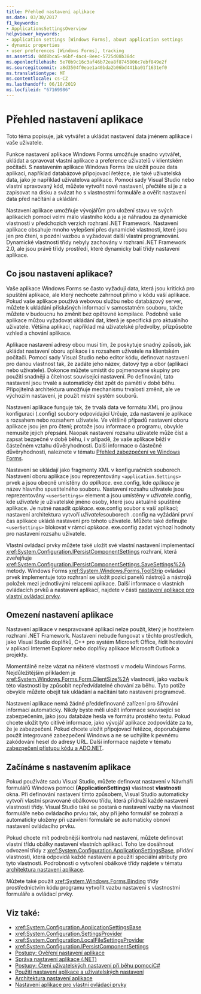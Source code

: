 ```yaml
---
title: Přehled nastavení aplikace
ms.date: 03/30/2017
f1_keywords:
- ApplicationsSettingsOverview
helpviewer_keywords:
- application settings [Windows Forms], about application settings
- dynamic properties
- user preferences [Windows Forms], tracking
ms.assetid: 0dd8bca5-a6bf-4ac4-8eec-5725d08b38dc
ms.openlocfilehash: 5e70b9c16c3af46b72ea8f8745806c7ebf849e2f
ms.sourcegitcommit: a8d3504f0eae1a40bda2b06bd441ba01f1631ef0
ms.translationtype: MT
ms.contentlocale: cs-CZ
ms.lasthandoff: 06/18/2019
ms.locfileid: "67169986"
---
```

# <a name="application-settings-overview"></a>Přehled nastavení aplikace
Toto téma popisuje, jak vytvářet a ukládat nastavení data jménem aplikace i vaše uživatele.  
  
 Funkce nastavení aplikace Windows Forms umožňuje snadno vytvářet, ukládat a spravovat vlastní aplikace a preference uživatelů v klientském počítači. S nastavením aplikace Windows Forms lze uložit pouze data aplikací, například databázové připojovací řetězce, ale také uživatelská data, jako je například uživatelova aplikace. Pomocí sady Visual Studio nebo vlastní spravovaný kód, můžete vytvořit nové nastavení, přečtěte si je z a zapisovat na disku a svázat ho s vlastnostmi formuláře a ověřit nastavení data před načítání a ukládání.  
  
 Nastavení aplikace umožňuje vývojářům pro uložení stavu ve svých aplikacích pomocí velmi málo vlastního kódu a je náhradou za dynamické vlastnosti v předchozích verzích rozhraní .NET Framework. Nastavení aplikace obsahuje mnoho vylepšení přes dynamické vlastnosti, které jsou jen pro čtení, s pozdní vazbou a vyžadovat další vlastní programování. Dynamické vlastnosti třídy nebyly zachovány v rozhraní .NET Framework 2.0, ale jsou právě třídy prostředí, které dynamicky balí třídy nastavení aplikace.  
  
## <a name="what-are-application-settings"></a>Co jsou nastavení aplikace?  
 Vaše aplikace Windows Forms se často vyžadují data, která jsou kritická pro spuštění aplikace, ale který nechcete zahrnout přímo v kódu vaší aplikace. Pokud vaše aplikace používá webovou službu nebo databázový server, můžete k ukládání příslušných informací v samostatném souboru, takže můžete v budoucnu ho změnit bez opětovné kompilace. Podobně vaše aplikace můžou vyžadovat ukládání dat, která je specifická pro aktuálního uživatele. Většina aplikací, například má uživatelské předvolby, přizpůsobte vzhled a chování aplikace.  
  
 Aplikace nastavení adresy obou musí tím, že poskytuje snadný způsob, jak ukládat nastavení oboru aplikace i s rozsahem uživatele na klientském počítači. Pomocí sady Visual Studio nebo editor kódu, definovat nastavení pro danou vlastnost tak, že zadáte jeho název, datový typ a obor (aplikaci nebo uživatele). Dokonce můžete umístit do pojmenované skupiny pro použití snadněji a čitelnost související nastavení. Po definování, tato nastavení jsou trvalé a automaticky číst zpět do paměti v době běhu. Připojitelná architektura umožňuje mechanismu trvalosti změnit, ale ve výchozím nastavení, je použít místní systém souborů.  
  
 Nastavení aplikace funguje tak, že trvalá data ve formátu XML pro jinou konfiguraci (.config) soubory odpovídající Určuje, zda nastavení je aplikace s rozsahem nebo rozsahem uživatele. Ve většině případů nastavení oboru aplikace jsou jen pro čtení; protože jsou informace o programu, obvykle nemusíte jejich přepsání. Naopak nastavení rozsahu uživatele může číst a zapsat bezpečné v době běhu, i v případě, že vaše aplikace běží v částečném vztahu důvěryhodnosti. Další informace o částečné důvěryhodnosti, naleznete v tématu [Přehled zabezpečení ve Windows Forms](../security-in-windows-forms-overview.md).  
  
 Nastavení se ukládají jako fragmenty XML v konfiguračních souborech. Nastavení oboru aplikace jsou reprezentovány `<application.Settings>` prvek a jsou obecně umístěny do *aplikace*. exe.config, kde *aplikace* je název hlavního spustitelného souboru. Nastavení rozsahu uživatele jsou reprezentovány `<userSettings>` element a jsou umístěny v *uživatele*.config, kde *uživatele* je uživatelské jméno osoby, které jsou aktuálně spuštěné aplikace. Je nutné nasadit *aplikace*. exe.config soubor s vaší aplikací; nastavení architektura vytvoří *uživatele*souborech .config na vyžádání první čas aplikace ukládá nastavení pro tohoto uživatele. Můžete také definujte `<userSettings>` blokovat v rámci *aplikace*. exe.config zadat výchozí hodnoty pro nastavení rozsahu uživatele.  
  
 Vlastní ovládací prvky můžete také uložit své vlastní nastavení implementací <xref:System.Configuration.IPersistComponentSettings> rozhraní, která zveřejňuje <xref:System.Configuration.IPersistComponentSettings.SaveSettings%2A> metody. Windows Forms <xref:System.Windows.Forms.ToolStrip> ovládací prvek implementuje toto rozhraní se uložit pozici panelů nástrojů a nástrojů položek mezi jednotlivými relacemi aplikace. Další informace o vlastních ovládacích prvků a nastavení aplikací, najdete v části [nastavení aplikace pro vlastní ovládací prvky](application-settings-for-custom-controls.md).  
  
## <a name="limitations-of-application-settings"></a>Omezení nastavení aplikace  
 Nastavení aplikace v nespravované aplikaci nelze použít, který je hostitelem rozhraní .NET Framework. Nastavení nebude fungovat v těchto prostředích, jako Visual Studio doplňků, C++ pro systém Microsoft Office, řídit hostování v aplikaci Internet Explorer nebo doplňky aplikace Microsoft Outlook a projekty.  
  
 Momentálně nelze vázat na některé vlastnosti v modelu Windows Forms. Nejdůležitějším příkladem je <xref:System.Windows.Forms.Form.ClientSize%2A> vlastnosti, jako vazbu k této vlastnosti by způsobit nepředvídatelné chování za běhu. Tyto potíže obvykle můžete obejít tak ukládání a načítání tato nastavení programově.  
  
 Nastavení aplikace nemá žádné předdefinované zařízení pro šifrování informací automaticky. Nikdy byste měli uložit informace související se zabezpečením, jako jsou databáze hesla ve formátu prostého textu. Pokud chcete uložit tyto citlivé informace, jako vývojář aplikace zodpovídáte za to, že je zabezpečení. Pokud chcete uložit připojovací řetězce, doporučujeme použít integrované zabezpečení Windows a ne se uchýlíte k pevnému zakódování hesel do adresy URL. Další informace najdete v tématu [zabezpečení přístupu kódu a ADO.NET](../../data/adonet/code-access-security.md).  
  
## <a name="getting-started-with-application-settings"></a>Začínáme s nastavením aplikace  
 Pokud používáte sadu Visual Studio, můžete definovat nastavení v Návrháři formulářů Windows pomocí **(ApplicationSettings)** vlastnost **vlastnosti** okna. Při definování nastavení tímto způsobem, Visual Studio automaticky vytvoří vlastní spravované obálkovou třídu, která přidruží každé nastavení vlastnosti třídy. Visual Studio také se postará o nastavení vazby na vlastnost formuláře nebo ovládacího prvku tak, aby při jeho formulář se zobrazí a automaticky uloženy při uzavření formuláře se automaticky obnoví nastavení ovládacího prvku.  
  
 Pokud chcete mít podrobnější kontrolu nad nastavení, můžete definovat vlastní třídu obálky nastavení vlastních aplikací. Toho lze dosáhnout odvození třídy z <xref:System.Configuration.ApplicationSettingsBase>, přidání vlastnosti, která odpovídá každé nastavení a použití speciální atributy pro tyto vlastnosti. Podrobnosti o vytvoření obálkové třídy najdete v tématu [architektura nastavení aplikace](application-settings-architecture.md).  
  
 Můžete také použít <xref:System.Windows.Forms.Binding> třídy prostřednictvím kódu programu vytvořit vazbu nastavení s vlastnostmi formuláře a ovládací prvky.  
  
## <a name="see-also"></a>Viz také:

- <xref:System.Configuration.ApplicationSettingsBase>
- <xref:System.Configuration.SettingsProvider>
- <xref:System.Configuration.LocalFileSettingsProvider>
- <xref:System.Configuration.IPersistComponentSettings>
- [Postupy: Ověření nastavení aplikace](how-to-validate-application-settings.md)
- [Správa nastavení aplikace (.NET)](/visualstudio/ide/managing-application-settings-dotnet)
- [Postupy: Čtení uživatelských nastavení při běhu pomocíC#](how-to-read-settings-at-run-time-with-csharp.md)
- [Použití nastavení aplikace a uživatelských nastavení](using-application-settings-and-user-settings.md)
- [Architektura nastavení aplikace](application-settings-architecture.md)
- [Nastavení aplikace pro vlastní ovládací prvky](application-settings-for-custom-controls.md)
